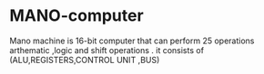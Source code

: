 # MANO-computer
Mano machine is 16-bit computer that can perform 25 operations arthematic ,logic and shift operations .
it consists of (ALU,REGISTERS,CONTROL UNIT ,BUS)
